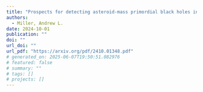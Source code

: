```yaml
---
title: "Prospects for detecting asteroid-mass primordial black holes in extreme-mass-ratio inspirals with continuous gravitational waves"
authors:
  - Miller, Andrew L.
date: 2024-10-01
publication: ""
doi: ""
url_doi: ""
url_pdf: "https://arxiv.org/pdf/2410.01348.pdf"
# generated_on: 2025-06-07T19:50:51.082976
# featured: false
# summary: ""
# tags: []
# projects: []
---
```


